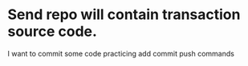 # Send repo will contain transaction source code.
I want to commit some code
practicing add commit push commands

